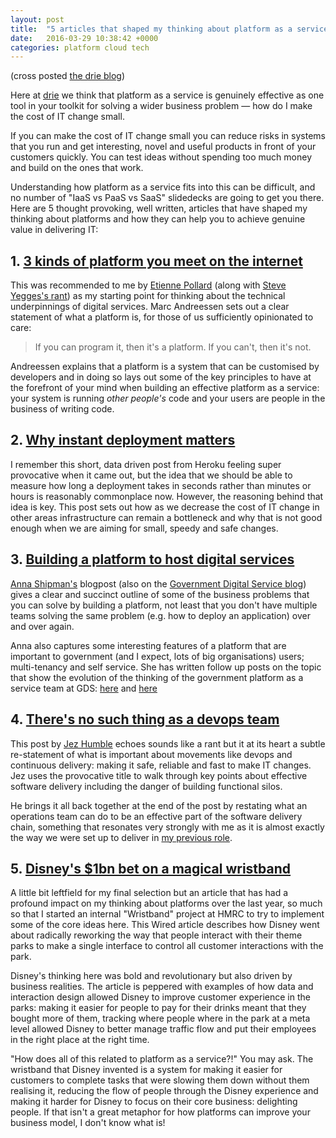 ```yaml
---
layout: post
title:  "5 articles that shaped my thinking about platform as a service"
date:   2016-03-29 10:38:42 +0000
categories: platform cloud tech
---
```


(cross posted <a href="https://blog.drie.co/5-articles-that-shaped-my-thinking-about-platform-as-a-service-88480dab4ed5">the drie blog</a>)

Here at <a href="http://drie.co">drie</a> we think that platform as a service is genuinely effective as one tool in your toolkit for solving a wider business problem &#8212; how do I make the cost of IT change small.

If you can make the cost of IT change small you can reduce risks in systems that you run and get interesting, novel and useful products in front of your customers quickly. You can test ideas without spending too much money and build on the ones that work.

Understanding how platform as a service fits into this can be difficult, and no number of "IaaS vs PaaS vs SaaS" slidedecks are going to get you there. Here are 5 thought provoking, well written, articles that have shaped my thinking about platforms and how they can help you to achieve genuine value in delivering IT:

## 1. <a href="http://pmarchive.com/three_kinds_of_platforms_you_meet_on_the_internet.html">3 kinds of platform you meet on the internet</a>

This was recommended to me by <a href="https://twitter.com/ejhp">Etienne Pollard</a> (along with <a href="https://plus.google.com/+RipRowan/posts/eVeouesvaVX">Steve Yegges's rant</a>) as my starting point for thinking about the technical underpinnings of digital services. Marc Andreessen sets out a clear statement of what a platform is, for those of us sufficiently opinionated to care:

> If you can program it, then it's a platform. If you can't, then it's not.

Andreessen explains that a platform is a system that can be customised by developers and in doing so lays out some of the key principles to have at the forefront of your mind when building an effective platform as a service: your system is running <i>other people's</i> code and your users are people in the business of writing code.

## 2. <a href="https://blog.heroku.com/archives/2009/2/23/why_instant_deployment_matters">Why instant deployment matters</a>


I remember this short, data driven post from Heroku feeling super provocative when it came out, but the idea that we should be able to measure how long a deployment takes in seconds rather than minutes or hours is reasonably commonplace now. However, the reasoning behind that idea is key. This post sets out how as we decrease the cost of IT change in other areas infrastructure can remain a bottleneck and why that is not good enough when we are aiming for small, speedy and safe changes.

## 3. <a href="http://www.annashipman.co.uk/jfdi/building-a-paas.html">Building a platform to host digital services</a>


<a href="https://twitter.com/annashipman">Anna Shipman's</a> blogpost (also on the <a href="https://gds.blog.gov.uk/2015/09/08/building-a-platform-to-host-digital-services/">Government Digital Service blog</a>) gives a clear and succinct outline of some of the business problems that you can solve by building a platform, not least that you don't have multiple teams solving the same problem (e.g. how to deploy an application) over and over again.

Anna also captures some interesting features of a platform that are important to government (and I expect, lots of big organisations) users; multi-tenancy and self service. She has written follow up posts on the topic that show the evolution of the thinking of the government platform as a service team at GDS: <a href="https://gdstechnology.blog.gov.uk/2015/10/27/looking-at-open-source-paas-technologies/">here</a> and <a href="https://gdstechnology.blog.gov.uk/2015/10/27/looking-at-open-source-paas-technologies/">here</a>

## 4. <a href="http://continuousdelivery.com/2012/10/theres-no-such-thing-as-a-devops-team/#more-827">There's no such thing as a devops team</a>

This post by <a href="https://twitter.com/jezhumble?lang=en-gb">Jez Humble</a> echoes sounds like a rant but it at its heart a subtle re-statement of what is important about movements like devops and continuous delivery: making it safe, reliable and fast to make IT changes. Jez uses the provocative title to walk through key points about effective software delivery including the danger of building functional silos.

He brings it all back together at the end of the post by restating what an operations team can do to be an effective part of the software delivery chain, something that resonates very strongly with me as it is almost exactly the way we were set up to deliver in <a href="https://hmrcdigital.blog.gov.uk/2015/07/30/laying-the-foundations-for-hmrcs-digital-services/">my previous role</a>.

## 5. <a href="http://www.wired.com/2015/03/disney-magicband/">Disney's $1bn bet on a magical wristband</a>

A little bit leftfield for my final selection but an article that has had a profound impact on my thinking about platforms over the last year, so much so that I started an internal "Wristband" project at HMRC to try to implement some of the core ideas here. This Wired article describes how Disney went about radically reworking the way that people interact with their theme parks to make a single interface to control all customer interactions with the park.

Disney's thinking here was bold and revolutionary but also driven by business realities. The article is peppered with examples of how data and interaction design allowed Disney to improve customer experience in the parks:  making it easier for people to pay for their drinks meant that they bought more of them, tracking where people where in the park at a meta level allowed Disney to better manage traffic flow and put their employees in the right place at the right time.

"How does all of this related to platform as a service?!" You may ask. The wristband that Disney invented is a system for making it easier for customers to complete tasks that were slowing them down without them realising it, reducing the flow of people through the Disney experience and making it harder for Disney to focus on their core business: delighting people. If that isn't a great metaphor for how platforms can improve your business model, I don't know what is!
